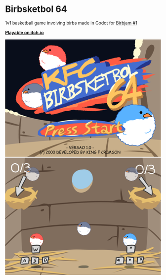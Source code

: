 # Birbsketbol 64
1v1 basketball game involving birbs made in Godot for [Birbjam #1](https://itch.io/jam/birbjam-1)

[**Playable on itch.io**](https://king-f-crimson.itch.io/birbsketbol-64)

![Title screen](king_f_crimson_birbsketbol_64.png?raw=true "Title screen")
![Control demo](birbsketbol_screenshot_control.png?raw=true "Control demo")

